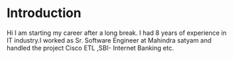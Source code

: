 # Introduction
Hi I am starting my career after a long break. I had 8 years of experience in IT industry.I worked as Sr. Software Engineer at Mahindra satyam and handled the project  Cisco ETL ,SBI- Internet Banking etc.
